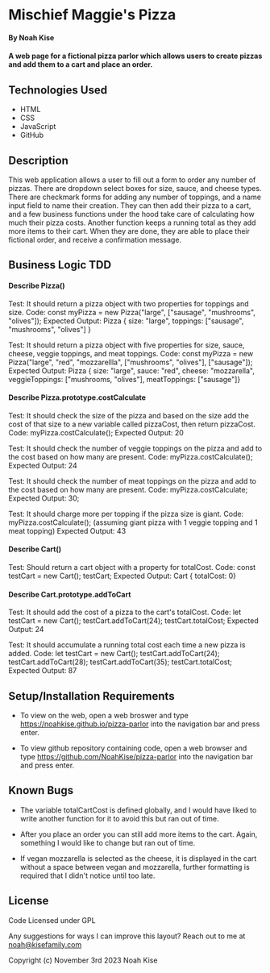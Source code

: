 

# Mischief Maggie's Pizza

#### By Noah Kise

#### A web page for a fictional pizza parlor which allows users to create pizzas and add them to a cart and place an order.

## Technologies Used

* HTML
* CSS
* JavaScript
* GitHub

## Description

This web application allows a user to fill out a form to order any number of pizzas.  There are dropdown select boxes for size, sauce, and cheese types.  There are checkmark forms for adding any number of toppings, and a name input field to name their creation.  They can then add their pizza to a cart, and a few business functions under the hood take care of calculating how much their pizza costs.  Another function keeps a running total as they add more items to their cart.  When they are done, they are able to place their fictional order, and receive a confirmation message.

## Business Logic TDD

#### Describe Pizza()

Test: It should return a pizza object with two properties for toppings and size.
Code: const myPizza = new Pizza("large", ["sausage", "mushrooms", "olives"]);
Expected Output: Pizza { size: "large", toppings: ["sausage", "mushrooms", "olives"] }

Test: It should return a pizza object with five properties for size, sauce, cheese, veggie toppings, and meat toppings.
Code: const myPizza = new Pizza("large", "red", "mozzarellla", ["mushrooms", "olives"], ["sausage"]);
Expected Output: Pizza { size: "large", sauce: "red", cheese: "mozzarella", veggieToppings: ["mushrooms, "olives"], meatToppings: ["sausage"]}

#### Describe Pizza.prototype.costCalculate

Test: It should check the size of the pizza and based on the size add the cost of that size to a new variable called pizzaCost, then return pizzaCost.
Code: myPizza.costCalculate();
Expected Output: 20

Test: It should check the number of veggie toppings on the pizza and add to the cost based on how many are present.
Code: myPizza.costCalculate();
Expected Output: 24

Test: It should check the number of meat toppings on the pizza and add to the cost based on how many are present.
Code: myPizza.costCalculate;
Expected Output: 30;

Test: It should charge more per topping if the pizza size is giant.
Code: myPizza.costCalculate(); (assuming giant pizza with 1 veggie topping and 1 meat topping)
Expected Output: 43

#### Describe Cart()

Test: Should return a cart object with a property for totalCost.
Code: const testCart = new Cart();
      testCart;
Expected Output: Cart { totalCost: 0}


#### Describe Cart.prototype.addToCart

Test: It should add the cost of a pizza to the cart's totalCost.
Code: let testCart = new Cart();
      testCart.addToCart(24);
      testCart.totalCost;
Expected Output: 24

Test: It should accumulate a running total cost each time a new pizza is added.
Code: let testCart = new Cart();
      testCart.addToCart(24);
      testCart.addToCart(28);
      testCart.addToCart(35);
      testCart.totalCost;
Expected Output: 87

## Setup/Installation Requirements

* To view on the web, open a web broswer and type https://noahkise.github.io/pizza-parlor into the navigation bar and press enter.

* To view github repository containing code, open a web browser and type https://github.com/NoahKise/pizza-parlor into the navigation bar and press enter.

## Known Bugs

* The variable totalCartCost is defined globally, and I would have liked to write another function for it to avoid this but ran out of time.

* After you place an order you can still add more items to the cart. Again, something I would like to change but ran out of time.

* If vegan mozzarella is selected as the cheese, it is displayed in the cart without a space between vegan and mozzarella, further formatting is required that I didn't notice until too late.

## License

Code Licensed under GPL

Any suggestions for ways I can improve this layout? Reach out to me at noah@kisefamily.com

Copyright (c) November 3rd 2023 Noah Kise